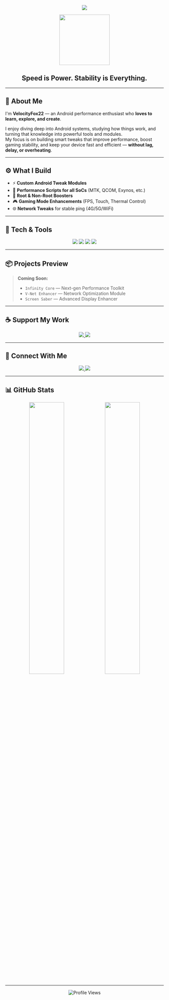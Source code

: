 <!-- Profile README for VelocityFox22 -->

<p align="center">
  <img src="https://capsule-render.vercel.app/api?type=waving&color=0:00c6ff,100:0072ff&height=220&section=header&text=VelocityFox22&fontSize=45&fontColor=ffffff&fontAlign=50&fontAlignY=40" />
</p>

<p align="center">
  <img src="https://media.giphy.com/media/L8K62iTDkzGX6/giphy.gif" width="160" />
</p>

<h2 align="center"><strong>Speed is Power. Stability is Everything.</strong></h2>

---

## 🚀 About Me

I'm **VelocityFox22** — an Android performance enthusiast who **loves to learn, explore, and create**.

I enjoy diving deep into Android systems, studying how things work, and turning that knowledge into powerful tools and modules.  
My focus is on building smart tweaks that improve performance, boost gaming stability, and keep your device fast and efficient — **without lag, delay, or overheating**.

---

## ⚙️ What I Build

- ⚡️ **Custom Android Tweak Modules**
- 🔧 **Performance Scripts for all SoCs** (MTK, QCOM, Exynos, etc.)
- 📱 **Root & Non-Root Boosters**
- 🎮 **Gaming Mode Enhancements** (FPS, Touch, Thermal Control)
- 🌐 **Network Tweaks** for stable ping (4G/5G/WiFi)

---

## 🧰 Tech & Tools

<p align="center">
  <img src="https://img.shields.io/badge/Bash%20Scripts-121011?style=for-the-badge&logo=gnu-bash&logoColor=white" />
  <img src="https://img.shields.io/badge/Magisk%20Modules-00af9c?style=for-the-badge&logo=android&logoColor=white" />
  <img src="https://img.shields.io/badge/Linux%20Tweaks-000000?style=for-the-badge&logo=linux&logoColor=white" />
  <img src="https://img.shields.io/badge/Android%20Optimization-3ddc84?style=for-the-badge&logo=android&logoColor=white" />
</p>

---

## 📦 Projects Preview

> **Coming Soon:**
> - `Infinity Core` — Next-gen Performance Toolkit
> - `V-Net Enhancer` — Network Optimization Module
> - `Screen Saber` — Advanced Display Enhancer

---

## ☕ Support My Work

<p align="center">
  <a href="https://saweria.co/velocityfox22" target="_blank">
    <img src="https://img.shields.io/badge/Saweria-ID%20Support-orange?style=for-the-badge&logo=buymeacoffee&logoColor=white" />
  </a>
  <a href="https://sociabuzz.com/velocityfox22" target="_blank">
    <img src="https://img.shields.io/badge/Sociabuzz-Global%20Support-yellow?style=for-the-badge&logo=paypal&logoColor=white" />
  </a>
</p>

---

## 🔗 Connect With Me

<p align="center">
  <a href="https://t.me/VelocityProject">
    <img src="https://img.shields.io/badge/Telegram-Channel-blue?style=for-the-badge&logo=telegram" />
  </a>
  <a href="https://youtube.com/@velocityfox22">
    <img src="https://img.shields.io/badge/YouTube-VelocityFox22-FF0000?style=for-the-badge&logo=youtube&logoColor=white" />
  </a>
</p>

---

## 📊 GitHub Stats

<p align="center">
  <img src="https://github-readme-stats.vercel.app/api?username=VelocityFox22&show_icons=true&theme=radical&border_radius=15&hide_title=true&hide_border=true" width="47%" />
  <img src="https://github-readme-stats.vercel.app/api/top-langs/?username=VelocityFox22&layout=compact&theme=radical&border_radius=15&hide_border=true" width="47%" />
</p>

---

<p align="center">
  <img src="https://komarev.com/ghpvc/?username=VelocityFox22&style=flat-square&color=blue" alt="Profile Views" />
</p>